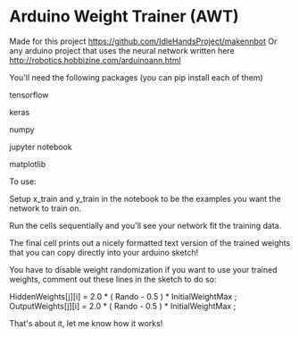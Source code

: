 # Arduino Weight Trainer (AWT)

Made for this project https://github.com/IdleHandsProject/makennbot
Or any arduino project that uses the neural network written here http://robotics.hobbizine.com/arduinoann.html

You'll need the following packages (you can pip install each of them)

tensorflow

keras

numpy

jupyter notebook

matplotlib

To use:

Setup x_train and y_train in the notebook to be the examples you want the network to train on.

Run the cells sequentially and you'll see your network fit the training data.

The final cell prints out a nicely formatted text version of the trained weights that you can copy directly into your arduino sketch! 

You have to disable weight randomization if you want to use your trained weights, comment out these lines in the sketch to do so:

HiddenWeights[j][i] = 2.0 * ( Rando - 0.5 ) * InitialWeightMax ;
OutputWeights[j][i] = 2.0 * ( Rando - 0.5 ) * InitialWeightMax ;

That's about it, let me know how it works!
